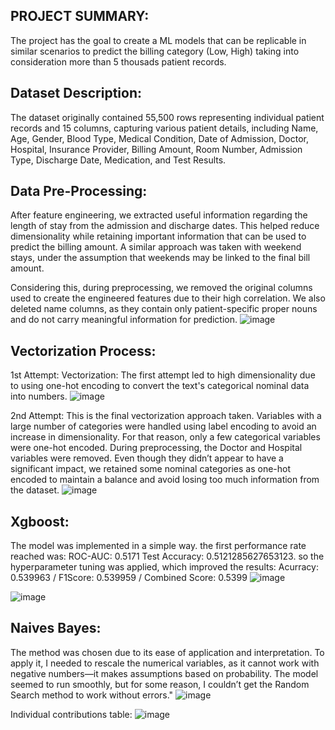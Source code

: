 PROJECT SUMMARY:
-
The project has the goal to create a ML models that can be replicable in similar scenarios to predict the billing category (Low, High) taking into consideration more than 5 thousads patient records.

Dataset Description: 
- 
The dataset originally contained 55,500 rows representing individual patient records and 15 columns, capturing various patient details, including Name, Age, Gender, Blood Type, Medical Condition, Date of Admission, Doctor, Hospital, Insurance Provider, Billing Amount, Room Number, Admission Type, Discharge Date, Medication, and Test Results.

Data Pre-Processing:
-
After feature engineering, we extracted useful information regarding the length of stay from the admission and discharge dates. This helped reduce dimensionality while retaining important information that can be used to predict the billing amount. A similar approach was taken with weekend stays, under the assumption that weekends may be linked to the final bill amount.

Considering this, during preprocessing, we removed the original columns used to create the engineered features due to their high correlation. We also deleted name columns, as they contain only patient-specific proper nouns and do not carry meaningful information for prediction.
![image](https://github.com/user-attachments/assets/a58473ee-b63e-49ca-bdca-8a18c0e60ac5)

Vectorization Process:
-
1st Attempt: Vectorization: The first attempt led to high dimensionality due to using one-hot encoding to convert the text's categorical nominal data into numbers.
![image](https://github.com/user-attachments/assets/684648d2-4447-49ef-8052-01573810e695)

2nd Attempt: This is the final vectorization approach taken. Variables with a large number of categories were handled using label encoding to avoid an increase in dimensionality. For that reason, only a few categorical variables were one-hot encoded. During preprocessing, the Doctor and Hospital variables were removed. Even though they didn’t appear to have a significant impact, we retained some nominal categories as one-hot encoded to maintain a balance and avoid losing too much information from the dataset.
![image](https://github.com/user-attachments/assets/475ff56d-4fad-42eb-a473-7e1d724a3f79)

Xgboost:
-
The model was implemented in a simple way. the first performance rate reached was: ROC-AUC: 0.5171
Test Accuracy: 0.5121285627653123. so the hyperparameter tuning was applied, which improved the results: Acurracy: 0.539963 / F1Score: 0.539959 / Combined Score: 0.5399 
![image](https://github.com/user-attachments/assets/313ba7a0-c4a4-4850-b658-b5a969703c8e)

![image](https://github.com/user-attachments/assets/d1e37ba7-fcdc-4df6-a77e-22868f20bddc)


Naives Bayes: 
-
The method was chosen due to its ease of application and interpretation. To apply it, I needed to rescale the numerical variables, as it cannot work with negative numbers—it makes assumptions based on probability. The model seemed to run smoothly, but for some reason, I couldn’t get the Random Search method to work without errors."
![image](https://github.com/user-attachments/assets/b02838ff-286e-49cd-8cb2-20ac9ab2f82b)


Individual contributions table:
![image](https://github.com/user-attachments/assets/d4aef4a4-a345-4b65-87c0-8461bbb5a578)



















